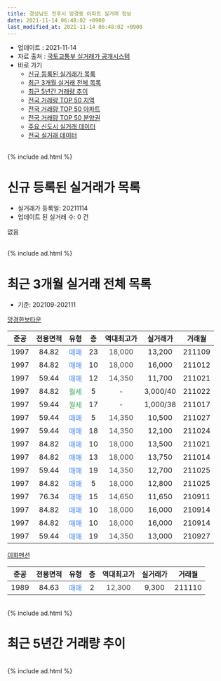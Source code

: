 ```yaml
---
title: 경상남도 진주시 망경동 아파트 실거래 정보
date: 2021-11-14 06:48:02 +0900
last_modified_at: 2021-11-14 06:48:02 +0900
---
```


* 업데이트 : 2021-11-14
* 자료 출처 : [국토교통부 실거래가 공개시스템](http://rt.molit.go.kr)
* 바로 가기
    * [신규 등록된 실거래가 목록](#신규-등록된-실거래가-목록)
    * [최근 3개월 실거래 전체 목록](#최근-3개월-실거래-전체-목록)
    * [최근 5년간 거래량 추이](#최근-5년간-거래량-추이)
    * [전국 거래량 TOP 50 지역](https://inasie.github.io/apt-trade-info/최근-3개월-전국에서-가장-거래가-많이-발생한-지역)
    * [전국 거래량 TOP 50 아파트](https://inasie.github.io/apt-trade-info/최근-3개월-전국에서-가장-거래가-많이-발생한-아파트)
    * [전국 거래량 TOP 50 분양권](https://inasie.github.io/apt-trade-info/최근-3개월-전국에서-가장-거래가-많이-발생한-분양권)
    * [주요 신도시 실거래 데이터](https://inasie.github.io/apt-trade-info/주요-신도시)
    * [전국 실거래 데이터](https://inasie.github.io/apt-trade-info/전국)
<br>
{% include ad.html %}
<br>

# 신규 등록된 실거래가 목록
* 실거래가 등록일: 20211114
* 업데이트 된 실거래 수: 0 건

없음

<br>
{% include ad.html %}
<br>

# 최근 3개월 실거래 전체 목록
* 기준: 202109-202111


[망경한보타운](https://search.naver.com/search.naver?query=%EA%B2%BD%EC%83%81%EB%82%A8%EB%8F%84+%EC%A7%84%EC%A3%BC%EC%8B%9C+%EB%A7%9D%EA%B2%BD%EB%8F%99+%EB%A7%9D%EA%B2%BD%ED%95%9C%EB%B3%B4%ED%83%80%EC%9A%B4)

|준공|전용면적|유형|층|역대최고가|실거래가|거래월|
|:---:|:---:|:---:|:---:|:---:|:---:|:---:|
|1997|84.82|<span style="color:#4285f3">매매</span>|23|<span style="color:#444444">18,000</span>|13,200|211109|
|1997|84.82|<span style="color:#4285f3">매매</span>|10|<span style="color:#444444">18,000</span>|16,000|211012|
|1997|59.44|<span style="color:#4285f3">매매</span>|12|<span style="color:#444444">14,350</span>|11,700|211021|
|1997|84.82|<span style="color:#34a853">월세</span>|5|<span style="color:#444444">-</span>|3,000/40|211022|
|1997|59.44|<span style="color:#34a853">월세</span>|17|<span style="color:#444444">-</span>|1,000/38|211017|
|1997|59.44|<span style="color:#4285f3">매매</span>|5|<span style="color:#444444">14,350</span>|10,500|211027|
|1997|59.44|<span style="color:#4285f3">매매</span>|18|<span style="color:#444444">14,350</span>|12,100|211024|
|1997|84.82|<span style="color:#4285f3">매매</span>|10|<span style="color:#444444">18,000</span>|13,500|211021|
|1997|84.82|<span style="color:#4285f3">매매</span>|13|<span style="color:#444444">18,000</span>|13,750|211014|
|1997|59.44|<span style="color:#4285f3">매매</span>|19|<span style="color:#444444">14,350</span>|12,700|211025|
|1997|84.82|<span style="color:#4285f3">매매</span>|5|<span style="color:#444444">18,000</span>|12,800|211025|
|1997|76.34|<span style="color:#4285f3">매매</span>|15|<span style="color:#444444">14,650</span>|11,650|210911|
|1997|84.82|<span style="color:#4285f3">매매</span>|10|<span style="color:#444444">18,000</span>|16,000|210914|
|1997|84.82|<span style="color:#4285f3">매매</span>|10|<span style="color:#444444">18,000</span>|16,000|210914|
|1997|59.44|<span style="color:#4285f3">매매</span>|19|<span style="color:#444444">14,350</span>|13,000|210927|

[이화맨션](https://search.naver.com/search.naver?query=%EA%B2%BD%EC%83%81%EB%82%A8%EB%8F%84+%EC%A7%84%EC%A3%BC%EC%8B%9C+%EB%A7%9D%EA%B2%BD%EB%8F%99+%EC%9D%B4%ED%99%94%EB%A7%A8%EC%85%98)

|준공|전용면적|유형|층|역대최고가|실거래가|거래월|
|:---:|:---:|:---:|:---:|:---:|:---:|:---:|
|1989|84.63|<span style="color:#4285f3">매매</span>|2|<span style="color:#444444">12,300</span>|9,300|211110|


<br>
{% include ad.html %}
<br>

# 최근 5년간 거래량 추이


<div style="width:100%;">
    <canvas id="deal_progress" height="200"></canvas>
</div>

<script>
new Chart(document.getElementById("deal_progress"), {
    type: 'line',
    data: {
        labels: ['201611','201612','201701','201702','201703','201704','201705','201706','201707','201708','201709','201710','201711','201712','201801','201802','201803','201804','201805','201806','201807','201808','201809','201810','201811','201812','201901','201902','201903','201904','201905','201906','201907','201908','201909','201910','201911','201912','202001','202002','202003','202004','202005','202006','202007','202008','202009','202010','202011','202012','202101','202102','202103','202104','202105','202106','202107','202108','202109','202110','202111'],
        datasets: [{
            label: '매매',
            pointRadius: 1,
            data: [10, 2, 5, 8, 10, 4, 6, 2, 5, 5, 9, 3, 7, 3, 6, 2, 5, 9, 3, 2, 3, 5, 4, 7, 5, 4, 2, 3, 2, 2, 5, 3, 3, 2, 6, 3, 4, 4, 4, 4, 5, 2, 4, 4, 5, 5, 2, 3, 3, 4, 7, 6, 11, 10, 12, 8, 8, 7, 4, 8, 2],
            borderColor: "rgba(255, 201, 14, 1)",
            backgroundColor: "rgba(255, 201, 14, 0.5)",
            fill: false,
            lineTension: 0
        },{
            label: '전월세',
            pointRadius: 1,
            data: [2, 0, 0, 2, 0, 1, 1, 1, 3, 1, 2, 0, 1, 0, 2, 0, 3, 1, 2, 2, 2, 1, 2, 0, 2, 3, 0, 0, 0, 3, 3, 4, 0, 2, 2, 0, 0, 2, 2, 1, 2, 3, 2, 3, 2, 1, 0, 0, 1, 2, 0, 1, 1, 6, 0, 3, 2, 2, 0, 2, 0],
            borderColor: "rgba(0, 141, 185, 1)",
            backgroundColor: "rgba(0, 141, 185, 0.5)",
            fill: false,
            lineTension: 0
        }
        ]
    },
    options: {
        responsive: true,
        title: {
            display: false
        },
        tooltips: {
            mode: 'index',
            intersect: false
        },
        hover: {
            mode: 'nearest',
            intersect: true
        },
        scales: {
            xAxes: [{
                display: true,
                scaleLabel: {
                    display: true,
                    labelString: '년/월'
                }
            }],
            yAxes: [{
                display: true,
                ticks: {
                    suggestedMin: 0,
                },
                scaleLabel: {
                    display: true,
                    labelString: '실거래 수'
                }
            }]
        }
    }
});

</script>


<br>
{% include ad.html %}
<br>

